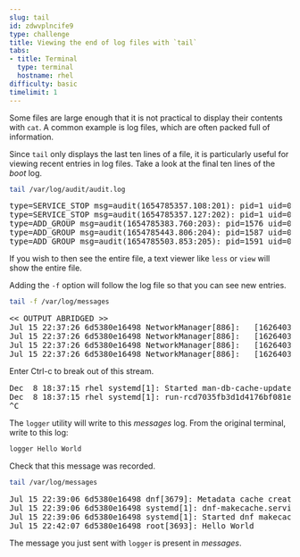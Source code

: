```yaml
---
slug: tail
id: zdwvplncife9
type: challenge
title: Viewing the end of log files with `tail`
tabs:
- title: Terminal
  type: terminal
  hostname: rhel
difficulty: basic
timelimit: 1
---
```


Some files are large enough that it is not practical to display their contents with `cat`. A common example is log files, which are often packed full of information.

Since `tail` only displays the last ten lines of a file, it is particularly useful for viewing recent entries in log files. Take a look at the final ten lines of the _boot_ log.

```bash
tail /var/log/audit/audit.log
```

<pre class=file>
type=SERVICE_STOP msg=audit(1654785357.108:201): pid=1 uid=0 auid=4294967295 ses=4294967295 subj=system_u:system_r:init_t:s0 msg='unit=user@0 comm="systemd" exe="/usr/lib/systemd/systemd" hostname=? addr=? terminal=? res=success'UID="root" AUID="unset"
type=SERVICE_STOP msg=audit(1654785357.127:202): pid=1 uid=0 auid=4294967295 ses=4294967295 subj=system_u:system_r:init_t:s0 msg='unit=user-runtime-dir@0 comm="systemd" exe="/usr/lib/systemd/systemd" hostname=? addr=? terminal=? res=success'UID="root" AUID="unset"
type=ADD_GROUP msg=audit(1654785383.760:203): pid=1576 uid=0 auid=4294967295 ses=4294967295 subj=system_u:system_r:unconfined_service_t:s0 msg='op=add-group acct="google-sudoers" exe="/usr/sbin/groupadd" hostname=? addr=? terminal=? res=failed'UID="root" AUID="unset"
type=ADD_GROUP msg=audit(1654785443.806:204): pid=1587 uid=0 auid=4294967295 ses=4294967295 subj=system_u:system_r:unconfined_service_t:s0 msg='op=add-group acct="google-sudoers" exe="/usr/sbin/groupadd" hostname=? addr=? terminal=? res=failed'UID="root" AUID="unset"
type=ADD_GROUP msg=audit(1654785503.853:205): pid=1591 uid=0 auid=4294967295 ses=4294967295 subj=system_u:system_r:unconfined_service_t:s0 msg='op=add-group acct="google-sudoers" exe="/usr/sbin/groupadd" hostname=? addr=? terminal=? res=failed'UID="root" AUID="unset"
</pre>

If you wish to then see the entire file, a text viewer like `less` or `view`
will show the entire file.

Adding the `-f` option will follow the log file so that you can see new entries.

```bash
tail -f /var/log/messages
```

<pre class=file>
<< OUTPUT ABRIDGED >>
Jul 15 22:37:26 6d5380e16498 NetworkManager[886]: <warn>  [1626403046.8294] device (ens5): Activation: failed for connection 'Wired connection 1'
Jul 15 22:37:26 6d5380e16498 NetworkManager[886]: <info>  [1626403046.8298] device (ens5): state change: failed -> disconnected (reason 'none', sys-iface-state: 'managed')
Jul 15 22:37:26 6d5380e16498 NetworkManager[886]: <info>  [1626403046.8343] dhcp4 (ens5): canceled DHCP transaction
Jul 15 22:37:26 6d5380e16498 NetworkManager[886]: <info>  [1626403046.8343] dhcp4 (ens5): state changed timeout -> done
</pre>

Enter Ctrl-c to break out of this stream.

<pre>
Dec  8 18:37:15 rhel systemd[1]: Started man-db-cache-update.service.
Dec  8 18:37:15 rhel systemd[1]: run-rcd7035fb3d1d4176bf081e5732f65f65.service: Succeeded.
^C
</pre>

The `logger` utility will write to this _messages_ log. From the original terminal,
write to this log:

```bash
logger Hello World
```

Check that this message was recorded.

```bash
tail /var/log/messages
```

<pre class=file>
Jul 15 22:39:06 6d5380e16498 dnf[3679]: Metadata cache created.
Jul 15 22:39:06 6d5380e16498 systemd[1]: dnf-makecache.service: Succeeded.
Jul 15 22:39:06 6d5380e16498 systemd[1]: Started dnf makecache.
Jul 15 22:42:07 6d5380e16498 root[3693]: Hello World
</pre>

The message you just sent with `logger` is present in _messages_.

